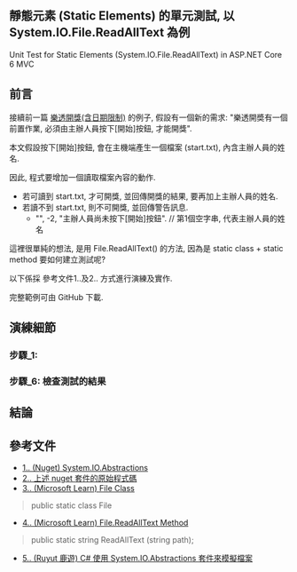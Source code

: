 ## 靜態元素 (Static Elements) 的單元測試, 以 System.IO.File.ReadAllText 為例
Unit Test for Static Elements (System.IO.File.ReadAllText) in ASP.NET Core 6 MVC   

## 前言

接續前一篇 <a href="https://www.jasperstudy.com/2024/01/static-elements-datetimenow.html" target="_blank">樂透開獎(含日期限制)</a> 的例子, 假設有一個新的需求:   "樂透開奬有一個前置作業, 必須由主辦人員按下[開始]按鈕, 才能開獎".  

本文假設按下[開始]按鈕, 會在主機端產生一個檔案 (start.txt), 內含主辦人員的姓名.  

因此, 程式要增加一個讀取檔案內容的動作.  
* 若可讀到 start.txt, 才可開獎, 並回傳開獎的結果, 要再加上主辦人員的姓名.  
* 若讀不到 start.txt, 則不可開獎, 並回傳警告訊息.  
  * "", -2, "主辦人員尚未按下[開始]按鈕".   // 第1個空字串, 代表主辦人員的姓名

這裡很單純的想法, 是用 File.ReadAllText() 的方法, 因為是 static class + static method 要如何建立測試呢?  

以下係採 參考文件1..及2.. 方式進行演練及實作.  

完整範例可由 GitHub 下載.

<!--more-->

## 演練細節

### 步驟_1: 


### 步驟_6: 檢查測試的結果



## 結論


## 參考文件

* <a href="https://www.nuget.org/packages/System.IO.Abstractions" target="_blank">1.. (Nuget) System.IO.Abstractions</a>  
* <a href="https://github.com/TestableIO/System.IO.Abstractions" target="_blank">2.. 上述 nuget 套件的原始程式碼</a>  
* <a href="https://learn.microsoft.com/en-us/dotnet/api/system.io.file?view=net-6.0" target="_blank">3.. (Microsoft Learn) File Class</a>  
> public static class File
* <a href="https://learn.microsoft.com/en-us/dotnet/api/system.io.file.readalltext?view=net-6.0" target="_blank">4.. (Microsoft Learn) File.ReadAllText Method</a>  
> public static string ReadAllText (string path);
* <a href="https://www.ruyut.com/2023/05/testableio.system-io-abstractions.html" target="_blank">5.. (Ruyut 鹿遊) C# 使用 System.IO.Abstractions 套件來模擬檔案</a>




